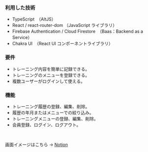 ### 利用した技術

- TypeScript　（AltJS）
- React / react-router-dom （JavaScript ライブラリ）
- Firebase Authentication / Cloud Firestore　（Baas：Backend as a Service）
- Chakra UI　（React UI コンポーネントライブラリ）

### 要件

- トレーニング内容を簡単に記録できる。
- トレーニングのメニューを登録できる。
- 複数ユーザーがログインして使える。

### 機能

- トレーニング履歴の登録、編集、削除。
- 履歴の年月またはメニューでの絞り込み。
- トレーニングメニューの登録、編集、削除。
- 会員登録、ログイン、ログアウト。

<br>

画面イメージはこちら → [Notion]("https://ossified-elephant-7c0.notion.site/52bf0e1cfc1c4dea8ac75f15c050a14e")
